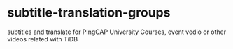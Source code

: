 # subtitle-translation-groups
subtitles and translate for PingCAP University Courses, event vedio or other videos related with TiDB
